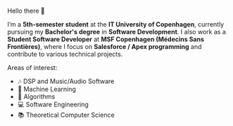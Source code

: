 Hello there 👋

I’m a **5th-semester student** at the **IT University of Copenhagen**, currently pursuing my **Bachelor's degree** in **Software Development**. I also work as a **Student Software Developer** at **MSF Copenhagen (Médecins Sans Frontières)**, where I focus on **Salesforce / Apex programming** and contribute to various technical projects.

Areas of interest:
- 🎶 DSP and Music/Audio Software
- 🤖 Machine Learning
- 🧩 Algorithms
- 💻 Software Engineering
- 📚 Theoretical Computer Science

